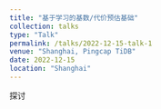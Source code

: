 ```yaml
---
title: "基于学习的基数/代价预估基础"
collection: talks
type: "Talk"
permalink: /talks/2022-12-15-talk-1
venue: "Shanghai, Pingcap TiDB"
date: 2022-12-15
location: "Shanghai"
---
```


探讨
